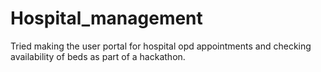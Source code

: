 # Hospital_management
Tried making the user portal for hospital opd appointments and checking availability of beds as part of a hackathon. 

